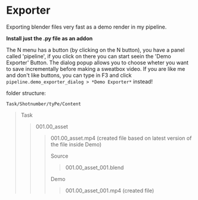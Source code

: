 # Exporter
Exporting blender files very fast as a demo render in my pipeline.

**Install just the .py file as an addon**


The N menu has a button (by clicking on the N button), you have a panel called 'pipeline', if you click on there you can start seein the 'Demo Exporter' Button.
The dialog popup allows you to choose wheter you want to save incrementally before making a sweatbox video.
If you are like me and don't like buttons, you can type in F3 and click `pipeline.demo_exporter_dialog > *Demo Exporter*` instead!

folder structure:

`Task/Shotnumber/tyPe/Content`

>Task
>>001.00_asset
>>>001.00_asset.mp4 (created file based on latest version of the file inside Demo)
>>>
>>>Source
>>>>001.00_asset_001.blend
>>>>
>>>Demo
>>>>001.00_asset_001.mp4 (created file)

